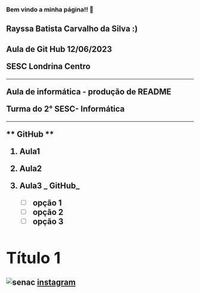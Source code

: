 ### Bem vindo a minha página!! 👋

<h2> Rayssa Batista Carvalho da Silva :) <h2>
  
  Aula de Git Hub 12/06/2023
  
  <b> SESC Londrina Centro <b>
    <hr>
 Aula de informática - produção de README
    
Turma do 2° SESC- Informática
    
<hr>
    
 ** GitHub **
<br>
1. Aula1
0. Aula2
1. Aula3
_ GitHub_
    
    - [ ] opção 1
    - [ ] opção 2
    - [ ] opção 3
    
# Título 1
![senac](https://www.pr.senac.br/principal/index.asp)
[instagram](https://www.instagram.com)
    
    
    
    
<!--
**CarvalhoRayssa/CarvalhoRayssa** is a ✨ _special_ ✨ repository because its `README.md` (this file) appears on your GitHub profile.

Here are some ideas to get you started:

- 🔭 I’m currently working on ...
- 🌱 I’m currently learning ...
- 👯 I’m looking to collaborate on ...
- 🤔 I’m looking for help with ...
- 💬 Ask me about ...
- 📫 How to reach me: ...
- 😄 Pronouns: ...
- ⚡ Fun fact: ...
-->
